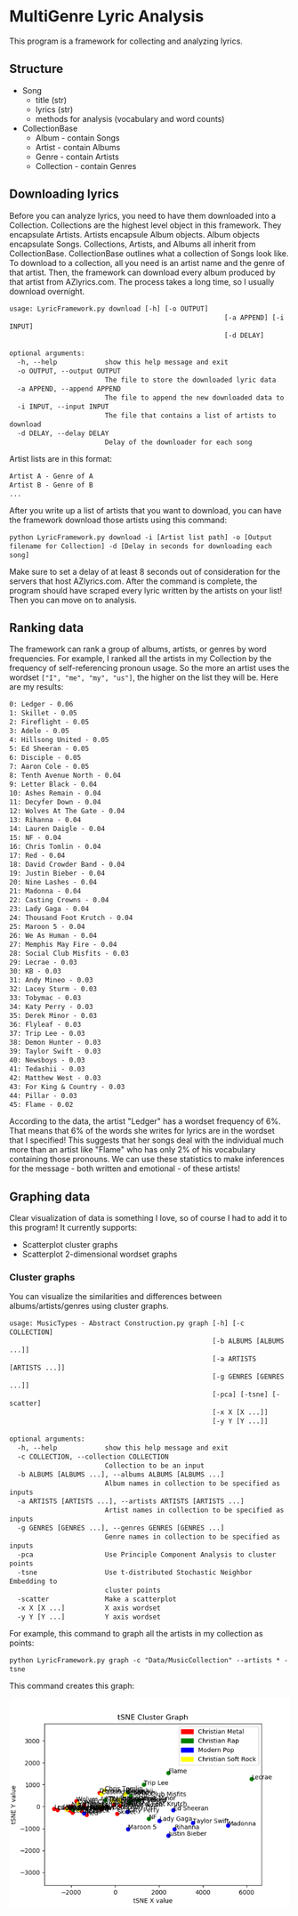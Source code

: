 # MultiGenre Lyric Analysis

This program is a framework for collecting and analyzing lyrics.

## Structure

- Song
  - title (str)
  - lyrics (str)
  - methods for analysis (vocabulary and word counts)
- CollectionBase
  - Album - contain Songs
  - Artist - contain Albums
  - Genre - contain Artists
  - Collection - contain Genres

## Downloading lyrics

Before you can analyze lyrics, you need to have them downloaded into a Collection. Collections are the highest level object in this framework. They encapsulate Artists. Artists encapsule Album objects. Album objects encapsulate Songs. Collections, Artists, and Albums all inherit from CollectionBase. CollectionBase outlines what a collection of Songs look like. To download to a collection, all you need is an artist name and the genre of that artist. Then, the framework can download every album produced by that artist from AZlyrics.com. The process takes a long time, so I usually download overnight.

```
usage: LyricFramework.py download [-h] [-o OUTPUT]
                                                      [-a APPEND] [-i INPUT]
                                                      [-d DELAY]

optional arguments:
  -h, --help            show this help message and exit
  -o OUTPUT, --output OUTPUT
                        The file to store the downloaded lyric data
  -a APPEND, --append APPEND
                        The file to append the new downloaded data to
  -i INPUT, --input INPUT
                        The file that contains a list of artists to download
  -d DELAY, --delay DELAY
                        Delay of the downloader for each song
```

Artist lists are in this format: 

```
Artist A - Genre of A
Artist B - Genre of B
...
```

After you write up a list of artists that you want to download, you can have the framework download those artists using this command:

```
python LyricFramework.py download -i [Artist list path] -o [Output filename for Collection] -d [Delay in seconds for downloading each song]
```

Make sure to set a delay of at least 8 seconds out of consideration for the servers that host AZlyrics.com. After the command is complete, the program should have scraped every lyric written by the artists on your list! Then you can move on to analysis.

## Ranking data

The framework can rank a group of albums, artists, or genres by word frequencies. For example, I ranked all the artists in my Collection by the frequency of self-referencing pronoun usage. So the more an artist uses the wordset ```["I", "me", "my", "us"]```, the higher on the list they will be. Here are my results:

```
0: Ledger - 0.06
1: Skillet - 0.05
2: Fireflight - 0.05
3: Adele - 0.05
4: Hillsong United - 0.05
5: Ed Sheeran - 0.05
6: Disciple - 0.05
7: Aaron Cole - 0.05
8: Tenth Avenue North - 0.04
9: Letter Black - 0.04
10: Ashes Remain - 0.04
11: Decyfer Down - 0.04
12: Wolves At The Gate - 0.04
13: Rihanna - 0.04
14: Lauren Daigle - 0.04
15: NF - 0.04
16: Chris Tomlin - 0.04
17: Red - 0.04
18: David Crowder Band - 0.04
19: Justin Bieber - 0.04
20: Nine Lashes - 0.04
21: Madonna - 0.04
22: Casting Crowns - 0.04
23: Lady Gaga - 0.04
24: Thousand Foot Krutch - 0.04
25: Maroon 5 - 0.04
26: We As Human - 0.04
27: Memphis May Fire - 0.04
28: Social Club Misfits - 0.03
29: Lecrae - 0.03
30: KB - 0.03
31: Andy Mineo - 0.03
32: Lacey Sturm - 0.03
33: Tobymac - 0.03
34: Katy Perry - 0.03
35: Derek Minor - 0.03
36: Flyleaf - 0.03
37: Trip Lee - 0.03
38: Demon Hunter - 0.03
39: Taylor Swift - 0.03
40: Newsboys - 0.03
41: Tedashii - 0.03
42: Matthew West - 0.03
43: For King & Country - 0.03
44: Pillar - 0.03
45: Flame - 0.02
```

According to the data, the artist "Ledger" has a wordset frequency of 6%. That means that 6% of the words she writes for lyrics are in the wordset that I specified! This suggests that her songs deal with the individual much more than an artist like "Flame" who has only 2% of his vocabulary containing those pronouns. We can use these statistics to make inferences for the message - both written and emotional - of these artists!

## Graphing data

Clear visualization of data is something I love, so of course I had to add it to this program! It currently supports:
- Scatterplot cluster graphs
- Scatterplot 2-dimensional wordset graphs

### Cluster graphs

You can visualize the similarities and differences between albums/artists/genres using cluster graphs.

```
usage: MusicTypes - Abstract Construction.py graph [-h] [-c COLLECTION]
                                                   [-b ALBUMS [ALBUMS ...]]
                                                   [-a ARTISTS [ARTISTS ...]]
                                                   [-g GENRES [GENRES ...]]
                                                   [-pca] [-tsne] [-scatter]
                                                   [-x X [X ...]]
                                                   [-y Y [Y ...]]

optional arguments:
  -h, --help            show this help message and exit
  -c COLLECTION, --collection COLLECTION
                        Collection to be an input
  -b ALBUMS [ALBUMS ...], --albums ALBUMS [ALBUMS ...]
                        Album names in collection to be specified as inputs
  -a ARTISTS [ARTISTS ...], --artists ARTISTS [ARTISTS ...]
                        Artist names in collection to be specified as inputs
  -g GENRES [GENRES ...], --genres GENRES [GENRES ...]
                        Genre names in collection to be specified as inputs
  -pca                  Use Principle Component Analysis to cluster points
  -tsne                 Use t-distributed Stochastic Neighbor Embedding to
                        cluster points
  -scatter              Make a scatterplot
  -x X [X ...]          X axis wordset
  -y Y [Y ...]          Y axis wordset
```

For example, this command to graph all the artists in my collection as points:

```
python LyricFramework.py graph -c "Data/MusicCollection" --artists * -tsne
```

This command creates this graph:

![Zoomed Out Results](Pictures/tSNE%20Zoomed%20Out.png)
